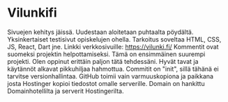 # Vilunkifi
Sivuejen kehitys jäissä. Uudestaan aloitetaan puhtaalta pöydältä.
Yksinkertaiset testisivut opiskelujen ohella. Tarkoitus soveltaa HTML, CSS, JS, React, Dart jne. 
Linkki verkkosivuille: https://vilunki.fi/
Kommentit ovat suomeksi projektin helpottamiseksi.
Tämä on ensimmäinen suurempi projekti. Olen oppinut erittäin paljon tätä tehdessäni. Hyvät tavat ja käytännöt alkavat pikkuhiljaa hahmottua. 
Commitit on "init", sillä tähänä ei tarvitse versionhallintaa. GitHub toimii vain varmuuskopiona ja paikkana josta Hostinger kopioi tiedostot omalle serverille.
Domain on hankittu Domainhotellilta ja serverit Hostingerilta.
